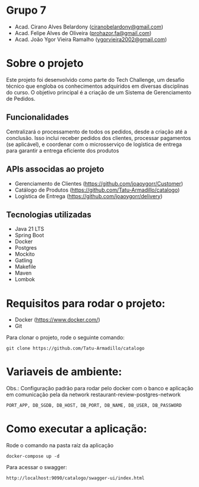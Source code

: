 # Grupo 7
- Acad. Cirano Alves Belardony (ciranobelardony@gmail.com)
- Acad. Felipe Alves de Oliveira (prohazor.fa@gmail.com)
- Acad. João Ygor Vieira Ramalho (ygorvieira2002@gmail.com)

# Sobre o projeto
Este projeto foi desenvolvido como parte do Tech Challenge, um desafio técnico que engloba os conhecimentos adquiridos em diversas disciplinas do curso. O objetivo principal é a criação de um Sistema de Gerenciamento de Pedidos.

## Funcionalidades
Centralizará o processamento de todos os
pedidos, desde a criação até a conclusão. Isso inclui receber pedidos dos
clientes, processar pagamentos (se aplicável), e coordenar com o
microsserviço de logística de entrega para garantir a entrega eficiente dos
produtos

## APIs associdas ao projeto
- Gerenciamento de Clientes (https://github.com/joaoygorr/Customer)
- Catálogo de Produtos (https://github.com/Tatu-Armadillo/catalogo)
- Logística de Entrega (https://github.com/joaoygorr/delivery)

## Tecnologias utilizadas
- Java 21 LTS
- Spring Boot
- Docker
- Postgres
- Mockito
- Gatling
- Makefile
- Maven
- Lombok

# Requisitos para rodar o projeto:
* Docker (https://www.docker.com/)
* Git

Para clonar o projeto, rode o seguinte comando:
```
git clone https://github.com/Tatu-Armadillo/catalogo
```

# Variaveis de ambiente:
Obs.: Configuração padrão para rodar pelo docker com o banco e aplicação em comunicação pela da network restaurant-review-postgres-network 
```
PORT_APP, DB_SGDB, DB_HOST, DB_PORT, DB_NAME, DB_USER, DB_PASSWORD
```

# Como executar a aplicação:
Rode o comando na pasta raíz da aplicação
```
docker-compose up -d
```

Para acessar o swagger:
```
http://localhost:9090/catalogo/swagger-ui/index.html
```
